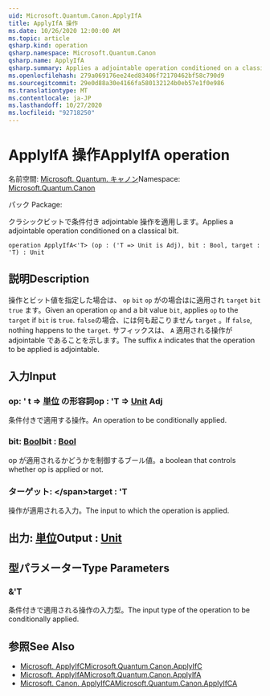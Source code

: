 ```yaml
---
uid: Microsoft.Quantum.Canon.ApplyIfA
title: ApplyIfA 操作
ms.date: 10/26/2020 12:00:00 AM
ms.topic: article
qsharp.kind: operation
qsharp.namespace: Microsoft.Quantum.Canon
qsharp.name: ApplyIfA
qsharp.summary: Applies a adjointable operation conditioned on a classical bit.
ms.openlocfilehash: 279a069176ee24ed83406f72170462bf58c790d9
ms.sourcegitcommit: 29e0d88a30e4166fa580132124b0eb57e1f0e986
ms.translationtype: MT
ms.contentlocale: ja-JP
ms.lasthandoff: 10/27/2020
ms.locfileid: "92718250"
---
```

# <a name="applyifa-operation"></a><span data-ttu-id="10ad1-102">ApplyIfA 操作</span><span class="sxs-lookup"><span data-stu-id="10ad1-102">ApplyIfA operation</span></span>

<span data-ttu-id="10ad1-103">名前空間: [Microsoft. Quantum. キャノン](xref:Microsoft.Quantum.Canon)</span><span class="sxs-lookup"><span data-stu-id="10ad1-103">Namespace: [Microsoft.Quantum.Canon](xref:Microsoft.Quantum.Canon)</span></span>

<span data-ttu-id="10ad1-104">パック [](https://nuget.org/packages/)</span><span class="sxs-lookup"><span data-stu-id="10ad1-104">Package: [](https://nuget.org/packages/)</span></span>


<span data-ttu-id="10ad1-105">クラシックビットで条件付き adjointable 操作を適用します。</span><span class="sxs-lookup"><span data-stu-id="10ad1-105">Applies a adjointable operation conditioned on a classical bit.</span></span>

```qsharp
operation ApplyIfA<'T> (op : ('T => Unit is Adj), bit : Bool, target : 'T) : Unit
```


## <a name="description"></a><span data-ttu-id="10ad1-106">説明</span><span class="sxs-lookup"><span data-stu-id="10ad1-106">Description</span></span>

<span data-ttu-id="10ad1-107">操作とビット値を指定した場合は、 `op` `bit` `op` がの場合はに適用され `target` `bit` `true` ます。</span><span class="sxs-lookup"><span data-stu-id="10ad1-107">Given an operation `op` and a bit value `bit`, applies `op` to the `target` if `bit` is `true`.</span></span> <span data-ttu-id="10ad1-108">`false`の場合、には何も起こりません `target` 。</span><span class="sxs-lookup"><span data-stu-id="10ad1-108">If `false`, nothing happens to the `target`.</span></span>
<span data-ttu-id="10ad1-109">サフィックスは、 `A` 適用される操作が adjointable であることを示します。</span><span class="sxs-lookup"><span data-stu-id="10ad1-109">The suffix `A` indicates that the operation to be applied is adjointable.</span></span>

## <a name="input"></a><span data-ttu-id="10ad1-110">入力</span><span class="sxs-lookup"><span data-stu-id="10ad1-110">Input</span></span>

### <a name="op--t--unit-adj"></a><span data-ttu-id="10ad1-111">op: ' t => [単位](xref:microsoft.quantum.lang-ref.unit) の形容詞</span><span class="sxs-lookup"><span data-stu-id="10ad1-111">op : 'T => [Unit](xref:microsoft.quantum.lang-ref.unit) Adj</span></span>

<span data-ttu-id="10ad1-112">条件付きで適用する操作。</span><span class="sxs-lookup"><span data-stu-id="10ad1-112">An operation to be conditionally applied.</span></span>


### <a name="bit--bool"></a><span data-ttu-id="10ad1-113">bit: [Bool](xref:microsoft.quantum.lang-ref.bool)</span><span class="sxs-lookup"><span data-stu-id="10ad1-113">bit : [Bool](xref:microsoft.quantum.lang-ref.bool)</span></span>

<span data-ttu-id="10ad1-114">op が適用されるかどうかを制御するブール値。</span><span class="sxs-lookup"><span data-stu-id="10ad1-114">a boolean that controls whether op is applied or not.</span></span>


### <a name="target--t"></a><span data-ttu-id="10ad1-115">ターゲット: \</span><span class="sxs-lookup"><span data-stu-id="10ad1-115">target : 'T</span></span>

<span data-ttu-id="10ad1-116">操作が適用される入力。</span><span class="sxs-lookup"><span data-stu-id="10ad1-116">The input to which the operation is applied.</span></span>



## <a name="output--unit"></a><span data-ttu-id="10ad1-117">出力: [単位](xref:microsoft.quantum.lang-ref.unit)</span><span class="sxs-lookup"><span data-stu-id="10ad1-117">Output : [Unit](xref:microsoft.quantum.lang-ref.unit)</span></span>



## <a name="type-parameters"></a><span data-ttu-id="10ad1-118">型パラメーター</span><span class="sxs-lookup"><span data-stu-id="10ad1-118">Type Parameters</span></span>

### <a name="t"></a><span data-ttu-id="10ad1-119">&</span><span class="sxs-lookup"><span data-stu-id="10ad1-119">'T</span></span>

<span data-ttu-id="10ad1-120">条件付きで適用される操作の入力型。</span><span class="sxs-lookup"><span data-stu-id="10ad1-120">The input type of the operation to be conditionally applied.</span></span>

## <a name="see-also"></a><span data-ttu-id="10ad1-121">参照</span><span class="sxs-lookup"><span data-stu-id="10ad1-121">See Also</span></span>

- [<span data-ttu-id="10ad1-122">Microsoft. ApplyIfC</span><span class="sxs-lookup"><span data-stu-id="10ad1-122">Microsoft.Quantum.Canon.ApplyIfC</span></span>](xref:Microsoft.Quantum.Canon.ApplyIfC)
- [<span data-ttu-id="10ad1-123">Microsoft. ApplyIfA</span><span class="sxs-lookup"><span data-stu-id="10ad1-123">Microsoft.Quantum.Canon.ApplyIfA</span></span>](xref:Microsoft.Quantum.Canon.ApplyIfA)
- [<span data-ttu-id="10ad1-124">Microsoft. Canon. ApplyIfCA</span><span class="sxs-lookup"><span data-stu-id="10ad1-124">Microsoft.Quantum.Canon.ApplyIfCA</span></span>](xref:Microsoft.Quantum.Canon.ApplyIfCA)